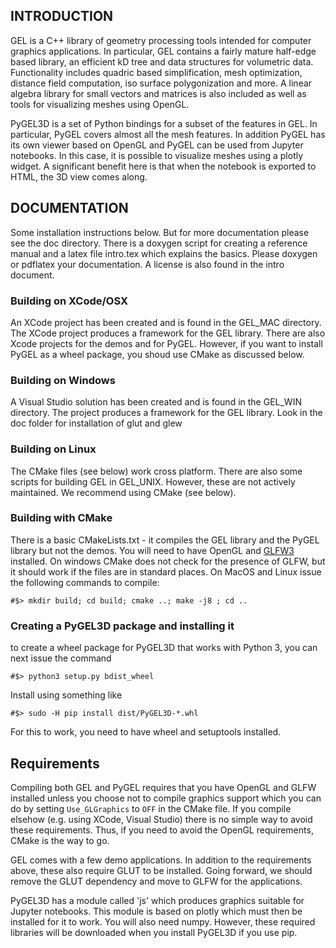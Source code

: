 ## INTRODUCTION
GEL is a C++ library of geometry processing tools intended for computer graphics applications. In particular, GEL
contains a fairly mature half-edge based library, an efficient kD tree and data structures for volumetric data.
Functionality includes quadric based simplification, mesh optimization, distance field computation, iso surface polygonization 
and more. A linear algebra library for small vectors and matrices is also included as well as tools for visualizing meshes
using OpenGL.

PyGEL3D is a set of Python bindings for a subset of the features in GEL. In particular, PyGEL covers almost all the mesh features. In addition PyGEL has its own viewer based on OpenGL and PyGEL can be used from Jupyter notebooks. In this case, it is possible to visualize meshes using a plotly widget. A significant benefit here is that when the notebook is exported to HTML, the 3D view comes along.

## DOCUMENTATION
Some installation instructions below. But for more documentation please see the doc directory. There is a doxygen script for creating a reference manual and a latex file intro.tex which explains the basics. Please doxygen or pdflatex your documentation. A license is also found in the intro document.

### Building on XCode/OSX
An XCode project has been created and is found in the GEL_MAC directory. The XCode project produces a framework for the GEL library. There are also Xcode projects for the demos and for PyGEL. However, if you want to install PyGEL as a wheel package, you shoud use CMake as discussed below.

### Building on Windows
A Visual Studio solution has been created and is found in the GEL_WIN directory. The project produces a framework for the GEL library. Look in the doc folder for installation of glut and glew

### Building on Linux
The CMake files (see below) work cross platform. There are also some scripts for building GEL in GEL_UNIX. However, these are not actively maintained. We recommend using CMake (see below).

### Building with CMake
There is a basic CMakeLists.txt - it compiles the GEL library and the PyGEL library but not the demos. You will need to have OpenGL and [GLFW3](https://www.glfw.org) installed. On windows CMake does not check for the presence of GLFW, but it should work if the files are in standard places. On MacOS and Linux issue the following commands to compile:
```
#$> mkdir build; cd build; cmake ..; make -j8 ; cd ..
```
### Creating a PyGEL3D package and installing it
to create a wheel package for PyGEL3D that works with Python 3, you can next issue the command
```
#$> python3 setup.py bdist_wheel
```
Install using something like
```
#$> sudo -H pip install dist/PyGEL3D-*.whl
```
For this to work, you need to have wheel and setuptools installed. 

## Requirements
Compiling both GEL and PyGEL requires that you have OpenGL and GLFW installed unless you choose not to compile graphics support which you can do by setting `Use_GLGraphics` to `OFF` in the CMake file. If you compile elsehow (e.g. using XCode, Visual Studio) there is no simple way to avoid these requirements. Thus, if you need to avoid the OpenGL requirements, CMake is the way to go.

GEL comes with a few demo applications. In addition to the requirements above, these also require GLUT to be installed. Going forward, we should remove the GLUT dependency and move to GLFW for the applications.

PyGEL3D has a module called 'js' which produces graphics suitable for Jupyter notebooks. This module is based on plotly which must then be installed for it to work. You will also need numpy. However, these required libraries will be downloaded when you install PyGEL3D if you use pip.
